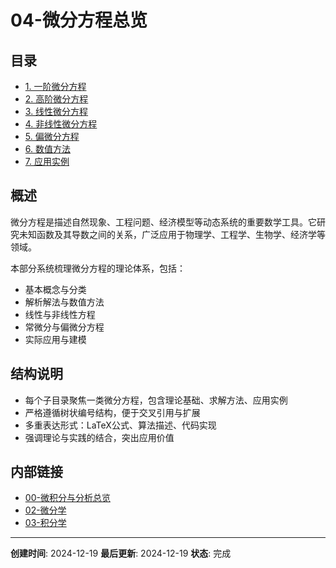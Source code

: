 # 04-微分方程总览

## 目录

- [1. 一阶微分方程](01-一阶微分方程/00-一阶微分方程总览.md)
- [2. 高阶微分方程](02-高阶微分方程/00-高阶微分方程总览.md)
- [3. 线性微分方程](03-线性微分方程/00-线性微分方程总览.md)
- [4. 非线性微分方程](04-非线性微分方程/00-非线性微分方程总览.md)
- [5. 偏微分方程](05-偏微分方程/00-偏微分方程总览.md)
- [6. 数值方法](06-数值方法/00-数值方法总览.md)
- [7. 应用实例](07-应用实例/00-应用实例总览.md)

## 概述

微分方程是描述自然现象、工程问题、经济模型等动态系统的重要数学工具。它研究未知函数及其导数之间的关系，广泛应用于物理学、工程学、生物学、经济学等领域。

本部分系统梳理微分方程的理论体系，包括：
- 基本概念与分类
- 解析解法与数值方法
- 线性与非线性方程
- 常微分与偏微分方程
- 实际应用与建模

## 结构说明

- 每个子目录聚焦一类微分方程，包含理论基础、求解方法、应用实例
- 严格遵循树状编号结构，便于交叉引用与扩展
- 多重表达形式：LaTeX公式、算法描述、代码实现
- 强调理论与实践的结合，突出应用价值

## 内部链接

- [00-微积分与分析总览](../00-微积分与分析总览.md)
- [02-微分学](../02-微分学/00-微分学总览.md)
- [03-积分学](../03-积分学/00-积分学总览.md)

---

**创建时间**: 2024-12-19
**最后更新**: 2024-12-19
**状态**: 完成 